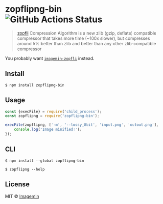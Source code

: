 # zopflipng-bin ![GitHub Actions Status](https://github.com/imagemin/zopflipng-bin/workflows/test/badge.svg)


> [zopfli](https://github.com/google/zopfli) Compression Algorithm is a new zlib (gzip, deflate) compatible compressor that takes more time (~100x slower), but compresses around 5% better than zlib and better than any other zlib-compatible compressor

You probably want [`imagemin-zopfli`](https://github.com/imagemin/imagemin-zopfli) instead.


## Install

```
$ npm install zopflipng-bin
```


## Usage

```js
const {execFile} = require('child_process');
const zopflipng = require('zopflipng-bin');

execFile(zopflipng, ['-m', '--lossy_8bit', 'input.png', 'outout.png'], () => {
	console.log('Image minified!');
});
```


## CLI

```
$ npm install --global zopflipng-bin
```

```
$ zopflipng --help
```


## License

MIT © [Imagemin](https://github.com/imagemin)
